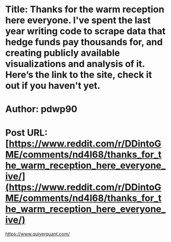 # Title: Thanks for the warm reception here everyone. I've spent the last year writing code to scrape data that hedge funds pay thousands for, and creating publicly available visualizations and analysis of it. Here’s the link to the site, check it out if you haven't yet.
# Author: pdwp90
# Post URL: [https://www.reddit.com/r/DDintoGME/comments/nd4l68/thanks_for_the_warm_reception_here_everyone_ive/](https://www.reddit.com/r/DDintoGME/comments/nd4l68/thanks_for_the_warm_reception_here_everyone_ive/)


https://www.quiverquant.com/